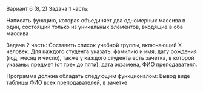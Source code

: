 Вариант 6 (8, 2)
Задача 1 часть:

Написать функцию, которая объединяет два одномерных массива в один, состоящий только из уникальных элементов, входящие в оба массива

Задача 2 часть:
Составить список учебной группы, включающий Х человек. Для каждого студента указать: фамилию и имя, дату рождения (год, месяц и число), также у каждого студента есть зачетка, в которой указаны: предмет (от трех до пяти), дата экзамена, ФИО преподавателя.

Программа должна обладать следующим функционалом: Вывод виде таблицы ФИО всех преподавателей, в зачетке
